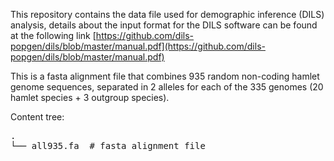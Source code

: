 This repository contains the data file used for demographic inference (DILS) analysis, details about the input format for the DILS software can be found at the following link [https://github.com/dils-popgen/dils/blob/master/manual.pdf](https://github.com/dils-popgen/dils/blob/master/manual.pdf)

This is a fasta alignment file that combines 935 random non-coding hamlet genome sequences, separated in 2 alleles for each of the 335 genomes (20 hamlet species + 3 outgroup species).

Content tree:
<pre>
.
└── all935.fa  # fasta alignment file
</pre>
